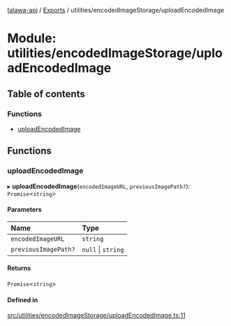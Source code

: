 [talawa-api](../README.md) / [Exports](../modules.md) / utilities/encodedImageStorage/uploadEncodedImage

# Module: utilities/encodedImageStorage/uploadEncodedImage

## Table of contents

### Functions

- [uploadEncodedImage](utilities_encodedImageStorage_uploadEncodedImage.md#uploadencodedimage)

## Functions

### uploadEncodedImage

▸ **uploadEncodedImage**(`encodedImageURL`, `previousImagePath?`): `Promise`\<`string`\>

#### Parameters

| Name | Type |
| :------ | :------ |
| `encodedImageURL` | `string` |
| `previousImagePath?` | ``null`` \| `string` |

#### Returns

`Promise`\<`string`\>

#### Defined in

[src/utilities/encodedImageStorage/uploadEncodedImage.ts:11](https://github.com/PalisadoesFoundation/talawa-api/blob/cba820f/src/utilities/encodedImageStorage/uploadEncodedImage.ts#L11)
